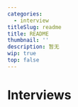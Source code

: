 ```yaml
---
categories:
  - interview
titleSlug: readme
title: README
thumbnail: ''
description: 暂无
wip: true
top: false
---
```

# Interviews


